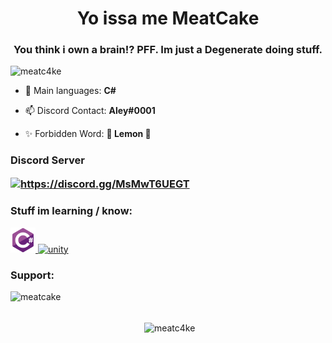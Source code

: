 
<h1 align="center">Yo issa me MeatCake</h1>
<h3 align="center">You think i own a brain!? PFF. Im just a Degenerate doing stuff.</h3>


<p align="left"> <img src="https://komarev.com/ghpvc/?username=meatc4ke&label=Profile%20views&color=0e75b6&style=flat" alt="meatc4ke" /> </p>

- 🌸 Main languages: **C#**

- 📫 Discord Contact: **Aley#0001**

- ✨ Forbidden Word: **🍋 Lemon 🍋**

<h3 align="left">Discord Server
<p align="left">
<a href="https://discord.gg/https://discord.gg/MsMwT6UEGT" target="blank"><img align="center" src="https://raw.githubusercontent.com/rahuldkjain/github-profile-readme-generator/master/src/images/icons/Social/discord.svg" alt="https://discord.gg/MsMwT6UEGT" height="30" width="40" /></a>
</p>

<h3 align="left">Stuff im learning / know:</h3>
<p align="left"> <a href="https://www.w3schools.com/cs/" target="_blank" rel="noreferrer"> <img src="https://raw.githubusercontent.com/devicons/devicon/master/icons/csharp/csharp-original.svg" alt="csharp" width="40" height="40"/> </a> <a href="https://unity.com/" target="_blank" rel="noreferrer"> <img src="https://www.vectorlogo.zone/logos/unity3d/unity3d-icon.svg" alt="unity" width="40" height="40"/> </a> </p>

<h3 align="left">Support:</h3>
<p><a href="https://ko-fi.com/meatcake"> <img align="left" src="https://cdn.ko-fi.com/cdn/kofi3.png?v=3" height="50" width="210" alt="meatcake" /></a></p><br><br>



<p>&nbsp;<img align="center" src="https://github-readme-stats.vercel.app/api?username=meatc4ke&show_icons=true&locale=en" alt="meatc4ke" /></p>


